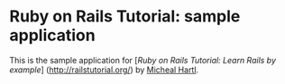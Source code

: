 # Ruby on Rails Tutorial: sample application

This is the sample application for [*Ruby on Rails Tutorial: Learn Rails by example*]
(http://railstutorial.org/)
by [Micheal Hartl](http://michealhartl.com/).
